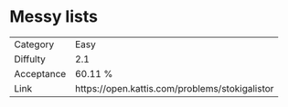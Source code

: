 # Messy lists

<table>
    <tr>
        <td>Category</td>
        <td>Easy</td>
    </tr>
    <tr>
        <td>Diffulty</td>
        <td>2.1</td>
    </tr>
    <tr>
        <td>Acceptance</td>
        <td>60.11 %</td>
    </tr>
    <tr>
        <td>Link</td>
        <td>https://open.kattis.com/problems/stokigalistor</td>
    </tr>
</table>